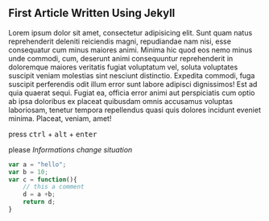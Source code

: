 ## First Article Written Using Jekyll 
Lorem ipsum dolor sit amet, consectetur adipisicing elit. Sunt quam natus reprehenderit deleniti reiciendis magni, repudiandae nam nisi, esse consequatur cum minus maiores animi. Minima hic quod eos nemo minus unde commodi, cum, deserunt animi consequuntur reprehenderit in doloremque maiores veritatis fugiat voluptatum vel, soluta voluptates suscipit veniam molestias sint nesciunt distinctio. Expedita commodi, fuga suscipit perferendis odit illum error sunt labore adipisci dignissimos! Est ad quia quaerat sequi. Fugiat ea, officia error animi aut perspiciatis cum optio ab ipsa doloribus ex placeat quibusdam omnis accusamus voluptas laboriosam, tenetur tempora repellendus quasi quis dolores incidunt eveniet minima. Placeat, veniam, amet!

press <kbd>ctrl</kbd> + <kbd>alt</kbd> + <kbd>enter</kbd> 

please *Informations change situation*

```javascript	
var a = "hello";
var b = 10;
var c = function(){
	// this a comment 
	d = a +b;
	return d;
}
```
